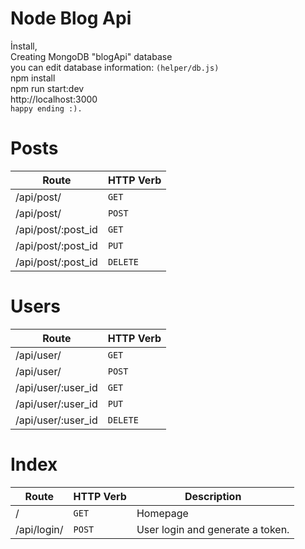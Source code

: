 # Node Blog Api
İnstall, <br>
Creating MongoDB "blogApi" database <br>
you can edit database information: `(helper/db.js)`<br>
npm install <br>
npm run start:dev <br>
http://localhost:3000 <br>
`happy ending :).`


# Posts

| Route |  HTTP Verb |
| --- | --- |
| /api/post/ | `GET` |
| /api/post/ | `POST` |
| /api/post/:post_id | `GET` |
| /api/post/:post_id | `PUT` |
| /api/post/:post_id | `DELETE` |


# Users

| Route |  HTTP Verb |
| --- | --- |
| /api/user/ | `GET` |
| /api/user/ | `POST` |
| /api/user/:user_id | `GET` |
| /api/user/:user_id | `PUT` |
| /api/user/:user_id | `DELETE` |

# Index

| Route |  HTTP Verb | Description |
| --- | --- | --- |
| / | `GET` | Homepage |
| /api/login/ | `POST` | User login and generate a token. |



